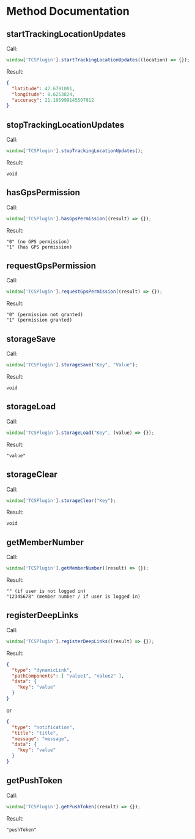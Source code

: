 # Method Documentation
## startTrackingLocationUpdates

Call:
```javascript
window['TCSPlugin'].startTrackingLocationUpdates((location) => {});
```

Result:
```json
{
  "latitude": 47.6791001,
  "longitude": 8.6253824,
  "accuracy": 21.195999145507812
}
```

## stopTrackingLocationUpdates

Call:
```javascript
window['TCSPlugin'].stopTrackingLocationUpdates();
```

Result:
```
void
```

## hasGpsPermission

Call:
```javascript
window['TCSPlugin'].hasGpsPermission((result) => {});
```

Result:
```
"0" (no GPS permission)
"1" (has GPS permission)
```

## requestGpsPermission

Call:
```javascript
window['TCSPlugin'].requestGpsPermission((result) => {});
```

Result:
```
"0" (permission not granted)
"1" (permission granted)
```

## storageSave

Call:
```javascript
window['TCSPlugin'].storageSave("Key", "Value");
```

Result:
```
void
```

## storageLoad

Call:
```javascript
window['TCSPlugin'].storageLoad("Key", (value) => {});
```

Result:
```
"value"
```

## storageClear

Call:
```javascript
window['TCSPlugin'].storageClear("Key");
```

Result:
```
void
```

## getMemberNumber

Call:
```javascript
window['TCSPlugin'].getMemberNumber((result) => {});
```

Result:
```
"" (if user is not logged in)
"12345678" (member number / if user is logged in)
```

## registerDeepLinks

Call:
```javascript
window['TCSPlugin'].registerDeepLinks((result) => {});
```

Result:
```json
{
  "type": "dynamicLink",
  "pathComponents": [ "value1", "value2" ],
  "data": {
    "key": "value"
  }
}
```

or

```json
{
  "type": "notification",
  "title": "title",
  "message": "message",
  "data": {
    "key": "value"
  }
}
```

## getPushToken

Call:
```javascript
window['TCSPlugin'].getPushToken((result) => {});
```

Result:
```
"pushToken"
```